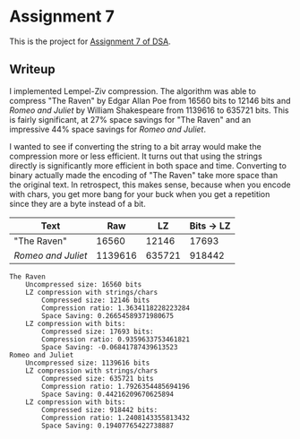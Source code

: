 # Assignment 7

This is the project for [Assignment 7 of DSA](https://olindsa2024.github.io/assignments/assignment_07).

## Writeup

I implemented Lempel-Ziv compression. The algorithm was able to compress "The Raven" by Edgar Allan Poe from 16560 bits 
to 12146 bits and *Romeo and Juliet* by William Shakespeare from 1139616 to 635721 bits. This is fairly significant, at 
27% space savings for "The Raven" and an impressive 44% space savings for *Romeo and Juliet*.

I wanted to see if converting the string to a bit array would make the compression more or less efficient. It turns out 
that using the strings directly is significantly more efficient in both space and time. Converting to binary actually 
made the encoding of "The Raven" take more space than the original text. In retrospect, this makes sense, because when
you encode with chars, you get more bang for your buck when you get a repetition since they are a byte instead of a bit.

| Text               | Raw     | LZ     | Bits → LZ |
|--------------------|---------|--------|-----------|
| "The Raven"        | 16560   | 12146  | 17693     |
| *Romeo and Juliet* | 1139616 | 635721 | 918442    |

```
The Raven
    Uncompressed size: 16560 bits
    LZ compression with strings/chars
        Compressed size: 12146 bits
        Compression ratio: 1.3634118228223284
        Space Saving: 0.26654589371980675
    LZ compression with bits:
        Compressed size: 17693 bits:
        Compression ratio: 0.9359633753461821
        Space Saving: -0.06841787439613523
Romeo and Juliet
    Uncompressed size: 1139616 bits
    LZ compression with strings/chars
        Compressed size: 635721 bits
        Compression ratio: 1.7926354485694196
        Space Saving: 0.44216209670625894
    LZ compression with bits:
        Compressed size: 918442 bits:
        Compression ratio: 1.2408143355813432
        Space Saving: 0.19407765422738887
```